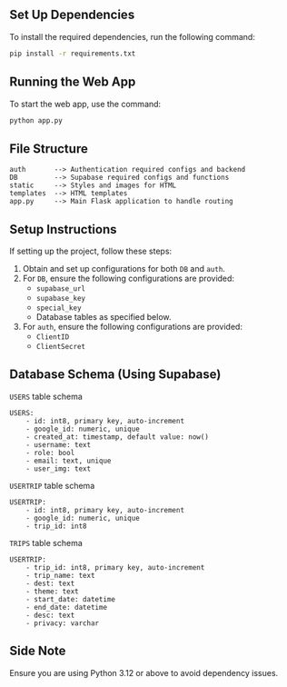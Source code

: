 ## Set Up Dependencies

To install the required dependencies, run the following command:

```bash
pip install -r requirements.txt
```

## Running the Web App

To start the web app, use the command:

```bash
python app.py
```

## File Structure

```
auth       --> Authentication required configs and backend
DB         --> Supabase required configs and functions
static     --> Styles and images for HTML
templates  --> HTML templates
app.py     --> Main Flask application to handle routing
```

## Setup Instructions

If setting up the project, follow these steps:

1. Obtain and set up configurations for both `DB` and `auth`.
2. For `DB`, ensure the following configurations are provided:
    - `supabase_url`
    - `supabase_key`
    - `special_key`
    - Database tables as specified below.
3. For `auth`, ensure the following configurations are provided:
    - `ClientID`
    - `ClientSecret`

## Database Schema (Using Supabase)

`USERS` table schema
```
USERS:
    - id: int8, primary key, auto-increment
    - google_id: numeric, unique
    - created_at: timestamp, default value: now()
    - username: text
    - role: bool
    - email: text, unique
    - user_img: text
```

`USERTRIP` table schema
```
USERTRIP:
    - id: int8, primary key, auto-increment
    - google_id: numeric, unique
    - trip_id: int8
```

`TRIPS` table schema
```
USERTRIP:
    - trip_id: int8, primary key, auto-increment
    - trip_name: text
    - dest: text
    - theme: text
    - start_date: datetime
    - end_date: datetime
    - desc: text
    - privacy: varchar
```

## Side Note

Ensure you are using Python 3.12 or above to avoid dependency issues.